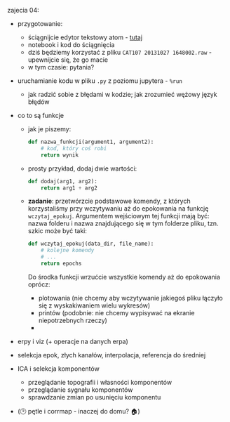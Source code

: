 zajecia 04:
* przygotowanie:
  - ściągnijcie edytor tekstowy atom - [tutaj](https://atom.io/)
  - notebook i kod do ściągnięcia
  - dziś będziemy korzystać z pliku `CAT107 20131027 1648002.raw` - upewnijcie się, że go macie
  - w tym czasie: pytania?
* uruchamianie kodu w pliku `.py` z poziomu jupytera - `%run`
  - jak radzić sobie z błędami w kodzie; jak zrozumieć wężowy język błędów
* co to są funkcje
  - jak je piszemy:
  
    ```python
    def nazwa_funkcji(argument1, argument2):
        # kod, który coś robi
        return wynik
    ```
  - prosty przykład, dodaj dwie wartości:
  
    ```python
    def dodaj(arg1, arg2):
        return arg1 + arg2
    ```
  - **zadanie**: przetwórzcie podstawowe komendy, z których korzystaliśmy przy wczytywaniu aż do epokowania na funkcję `wczytaj_epokuj`.
    Argumentem wejściowym tej funkcji mają być: nazwa folderu i nazwa znajdującego się w tym folderze pliku, tzn. szkic może być taki:
    
    ```python
    def wczytaj_epokuj(data_dir, file_name):
        # kolejne komendy
        # ...
        return epochs
    ```
    Do środka funkcji wrzućcie wszystkie komendy aż do epokowania oprócz:
    - plotowania (nie chcemy aby wczytywanie jakiegoś pliku łączyło się z wyskakiwaniem wielu wykresów)
    - printów (podobnie: nie chcemy wypisywać na ekranie niepotrzebnych rzeczy)
    - 
  
* erpy i viz (+ operacje na danych erpa)
* selekcja epok, złych kanałów, interpolacja, referencja do średniej
* ICA i selekcja komponentów
  - przeglądanie topografii i własności komponentów
  - przeglądanie sygnału komponentów
  - sprawdzanie zmian po usunięciu komponentu
* (:clock2: pętle i corrmap - inaczej do domu? :house:) 
